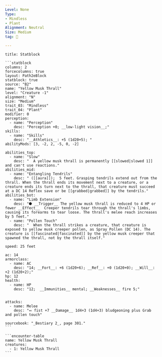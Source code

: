 ```yaml
---
Level: None
Type:
- Mindless
- Plant
Alignment: Neutral
Size: Medium
tag: 👹

---
```


````ad-info
title: Statblock

```statblock
columns: 2
forcecolumns: true
layout: Path2eBlock
statblock: true
source: "B2"
name: "Yellow Musk Thrall"
level: "Creature -1"
alignment: "N"
size: "Medium"
trait_03: "Mindless"
trait_04: "Plant"
modifier: 0
perception:
  - name: "Perception"
    desc: "Perception +0; __low-light vision__;"
skills:
  - name: "Skills"
    desc: "__Athletics__: +5 (1d20+5); "
abilityMods: [3, -2, 2, -5, 0, -2]

abilities_top:
  - name: "Slow"
    desc: "  A yellow musk thrall is permanently [[slowed|slowed 1]] and can't use reactions."
abilities_mid:
  - name: "Entangling Tendrils"
    desc: " ([[aura]]);  5 feet. Grasping tendrils extend out from the thrall. When the thrall ends its movement next to a creature, or a creature ends its turn next to the thrall, that creature must succeed at a DC 14 Reflex save or be [[grabbed|grabbed]] by the tendrils."
abilities_bot:
  - name: "Limb Extension"
    desc: "⭓ __Trigger__ The yellow musk thrall is reduced to 4 HP or fewer __Effect__  Creeper tendrils tear through the thrall's limbs, causing its forearms to tear loose. The thrall's melee reach increases by 5 feet."
  - name: "Pollen Touch"
    desc: "  When the thrall strikes a creature, that creature is exposed to yellow musk creeper pollen, as Spray Pollen (DC 14). The creature is [[fascinated|fascinated]] by the yellow musk creeper that spawned the thrall, not by the thrall itself."

speed: 25 feet

ac: 14
armorclass:
  - name: AC
    desc: "14; __Fort__: +6 (1d20+6); __Ref__: +0 (1d20+0); __Will__: +2 (1d20+2);"
hp: 12
health:
  - name: HP
    desc: "12;  __Immunities__ mental; __Weaknesses__ fire 5;"


attacks:
  - name: Melee
    desc: "⬻ fist +7 __Damage__ 1d4+3 (1d4+3) bludgeoning plus Grab and pollen touch"

sourcebook: "_Bestiary 2_, page 301."
```

```encounter-table
name: Yellow Musk Thrall
creatures:
  - 1: Yellow Musk Thrall
```

````


